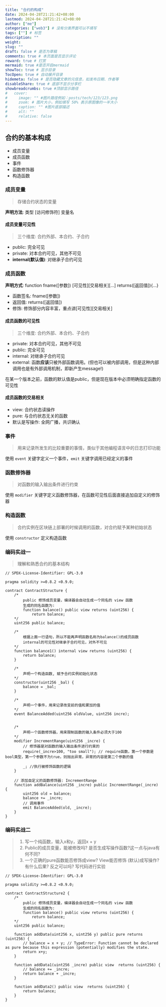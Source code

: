 ```yaml
---
title: "合约的构成"
date: 2024-04-28T21:21:42+08:00
lastmod: 2024-04-28T21:21:42+08:00
author: ["me"]
categories: ["web3"] # 没有分类界面可以不填写
tags: [""] # 标签
description: ""
weight:
slug: ""
draft: false # 是否为草稿
comments: true # 本页面是否显示评论
reward: true # 打赏
mermaid: true #是否开启mermaid
showToc: true # 显示目录
TocOpen: true # 自动展开目录
hidemeta: false # 是否隐藏文章的元信息，如发布日期、作者等
disableShare: true # 底部不显示分享栏
showbreadcrumbs: true #顶部显示路径
#   cover:
#     image: "" #图片路径例如：posts/tech/123/123.png
#     zoom: # 图片大小，例如填写 50% 表示原图像的一半大小
#     caption: "" #图片底部描述
#     alt: ""
#     relative: false
---
```


## 合约的基本构成

- 成员变量
- 成员函数
- 事件
- 函数修饰器
- 构造函数

### 成员变量

> 存储合约状态的变量

**声明方法**: 类型 [访问修饰符] 变量名

#### 成员变量可见性

> 三个维度: 合约外部、本合约、子合约

- public: 完全可见
- private: 对本合约可见，其他不可见
- **internal(默认值)**: 对继承子合约可见

### 成员函数

**声明方式**: function fname([参数]) \[可见性\]\[交易相关\]\[...\]  returns([返回值]){...}

- 函数签名: fname([参数])
- 返回值: returns([返回值])
- 修饰: 修饰部分内容丰富，重点讲\[可见性\]\[交易相关\]

#### 成员函数的可见性

> 三个维度: 合约外部、本合约、子合约

- private: 对本合约可见，其他不可见
- public: 完全可见
- internal: 对继承子合约可见
- external: 函数**应该**只被外部函数调用。(但也可以被内部调用，但是这种内部调用也是有外部调用机制，即新产生message!)

在某一个版本之前，函数的默认值是public，但是现在版本中必须明确指定函数的可见性

#### 成员函数的交易相关

- view: 合约状态读操作
- pure: 与合约状态无关的函数
- 默认是写操作: 全网广播，共识确认

### 事件

> 用来记录所发生的比较重要的事情，类似于其他编程语言中的日志打印功能

使用 `event` 关键字定义一个事件，`emit` 关键字调用已经定义的事件

### 函数修饰器

> 对函数的输入输出条件进行约束

使用 `modifier` 关键字定义函数修饰器，在函数可见性后面直接追加自定义的修饰器

### 构造函数

> 合约实例在区块链上部署的时候调用的函数，对合约赋予某种初始状态

使用 `constructor` 定义构造函数

### 编码实战一

> 理解和熟悉合约的基本结构

```solidity
// SPDX-License-Identifier: GPL-3.0

pragma solidity >=0.8.2 <0.9.0;

contract ContractStructure {
    /*
        public 修饰成员变量，编译器会自动生成一个同名的 view 函数
        生成的同名函数为:
        function balance() public view returns (uint256) {
            return balance;
    */ 
    uint256 public balance; 

    /*
        根据上面一行语句，所以不能再声明函数名称为balance()的成员函数
        internal的可见性对继承子合约可见，对外不可见
    */ 
    function balance1() internal view returns (uint256) {
        return balance;
    }

    /*
        声明一个构造函数, 赋予合约实例初始化状态
    */
    constructor(uint256 _bal) {
        balance = _bal;
    }

    /*
        声明一个事件，用来记录改变前的值和累加的值
    */
    event BalanceAdded(uint256 oldValue, uint256 incre);


    /*
        声明一个函数修饰器，用来限制函数的输入条件必须大于100
    */
    modifier IncrementRange(uint256 _incre) {
        // 修饰器是对函数的输入输出条件进行约束的
        require(_incre>100, "too small"); // require函数，第一个参数是bool类型，第一个参数不为true，则抛出异常，异常的内容是第二个参数的值

        _; //执行被修饰函数的逻辑
    }

    // 添加自定义的函数修饰器: IncrementRange
    function addBalance(uint256 _incre) public IncrementRange(_incre) {
        uint256 old = balance;
        balance += _incre;
        // 调用事件
        emit BalanceAdded(old, _incre);
    }
}
```

### 编码实战二

> 1. 写一个纯函数，输入x和y，返回x + y
> 2. Public的成员变量，能被修改吗? 是否生成写操作函数?这一点与java有何不同?
> 3. 一个正确的pure函数能否修饰成view? View能否修饰 (默认)成写操作?有什么后果? 反之可以吗? 写代码进行实验

```solidity
// SPDX-License-Identifier: GPL-3.0

pragma solidity >=0.8.2 <0.9.0;

contract ContractStructure2 {
    /*
        public 修饰成员变量，编译器会自动生成一个同名的 view 函数
        生成的同名函数为:
        function balance() public view returns (uint256) {
            return balance;
    */ 
    uint256 public balance; 

    function addData(uint256 x, uint256 y) public pure returns (uint256) {
        // balance = x + y; // TypeError: Function cannot be declared as pure because this expression (potentially) modifies the state.
        return x+y;
    }

    function addData1(uint256 _incre) public view  returns (uint256) {
        // balance += _incre;
        return balance + _incre;
    }

    function addData2() public view  returns (uint256) {
        return balance;
    }
}
```

